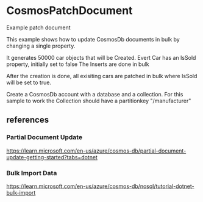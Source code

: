 # CosmosPatchDocument
Example patch document

This example shows how to update CosmosDb documents in bulk by changing a single property.

It generates 50000 car objects that will be Created. Evert Car has an IsSold property, initially set to false
The Inserts are done in bulk

After the creation is done, all exisiting cars are patched in bulk where IsSold will be set to true.

Create a CosmosDb account with a database and a collection.
For this sample to work the Collection should have a partitionkey "/manufacturer"

## references
### Partial Document Update
https://learn.microsoft.com/en-us/azure/cosmos-db/partial-document-update-getting-started?tabs=dotnet

### Bulk Import Data 
https://learn.microsoft.com/en-us/azure/cosmos-db/nosql/tutorial-dotnet-bulk-import
